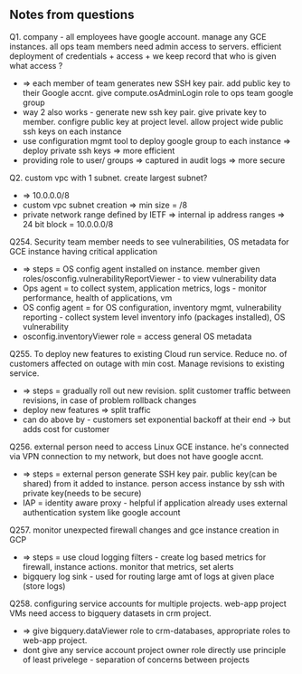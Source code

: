 ## Notes from questions

Q1. company - all employees have google account. manage any GCE instances. all ops team members need admin access to servers. efficient deployment of credentials + access + we keep record that who is given what access ?
- => each member of team generates new SSH key pair. add public key to their Google accnt. give compute.osAdminLogin role to ops team google group
- way 2 also works - generate new ssh key pair. give private key to member. configre public key at project level. allow project wide public ssh keys on each instance
- use configuration mgmt tool to deploy google group to each instance => deploy private ssh keys => more efficient
- providing role to user/ groups => captured in audit logs => more secure

Q2. custom vpc with 1 subnet. create largest subnet? 
- => 10.0.0.0/8
- custom vpc subnet creation => min size = /8
- private network range defined by IETF => internal ip address ranges => 24 bit block = 10.0.0.0/8

Q254. Security team member needs to see vulnerabilities, OS metadata for GCE instance having critical application 
- => steps = OS config agent installed on instance. member given roles/osconfig.vulnerabilityReportViewer - to view vulnerability data
- Ops agent = to collect system, application metrics, logs - monitor performance, health of applications, vm
- OS config agent = for OS configuration, inventory mgmt, vulnerability reporting - collect system level inventory info (packages installed), OS vulnerability
- osconfig.inventoryViewer role = access general OS metadata

Q255. To deploy new features to existing Cloud run service. Reduce no. of customers affected on outage with min cost. Manage revisions to existing service. 
- => steps = gradually roll out new revision. split customer traffic between revisions, in case of problem rollback changes
- deploy new features => split traffic
- can do above by - customers set exponential backoff at their end -> but adds cost for customer

Q256. external person need to access Linux GCE instance. he's connected via VPN connection to my network, but does not have google accnt.
- => steps = external person generate SSH key pair. public key(can be shared) from it added to instance. person access instance by ssh with private key(needs to be secure)
- IAP = identity aware proxy - helpful if application already uses external authentication system like google account

Q257. monitor unexpected firewall changes and gce instance creation in GCP 
- => steps = use cloud logging filters - create log based metrics for firewall, instance actions. monitor that metrics, set alerts
- bigquery log sink - used for routing large amt of logs at given place (store logs)

Q258. configuring service accounts for multiple projects. web-app project VMs need access to bigquery datasets in crm project.
- => give bigquery.dataViewer role to crm-databases, appropriate roles to web-app project. 
- dont give any service account project owner role directly  use principle of least privelege - separation of concerns between projects